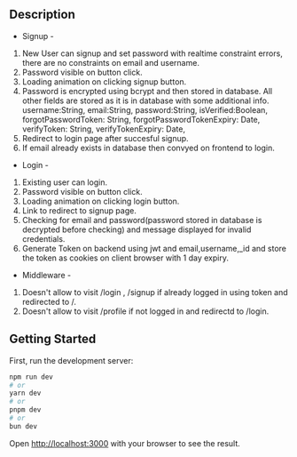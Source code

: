 ## Description

- Signup -

1. New User can signup and set password with realtime constraint errors, there are no constraints on email and username.
2. Password visible on button click.
3. Loading animation on clicking signup button.
4. Password is encrypted using bcrypt and then stored in database. All other fields are stored as it is in database with some additional info.
   username:String,
   email:String,
   password:String,
   isVerified:Boolean,
   forgotPasswordToken: String,
   forgotPasswordTokenExpiry: Date,
   verifyToken: String,
   verifyTokenExpiry: Date,
5. Redirect to login page after succesful signup.
6. If email already exists in database then convyed on frontend to login.

- Login -

1. Existing user can login.
2. Password visible on button click.
3. Loading animation on clicking login button.
4. Link to redirect to signup page.
5. Checking for email and password(password stored in database is decrypted before checking) and message displayed for invalid credentials.
6. Generate Token on backend using jwt and email,username,\_id and store the token as cookies on client browser with 1 day expiry.

- Middleware -

1. Doesn't allow to visit /login , /signup if already logged in using token and redirected to /.
2. Doesn't allow to visit /profile if not logged in and redirectd to /login.

## Getting Started

First, run the development server:

```bash
npm run dev
# or
yarn dev
# or
pnpm dev
# or
bun dev
```

Open [http://localhost:3000](http://localhost:3000) with your browser to see the result.
